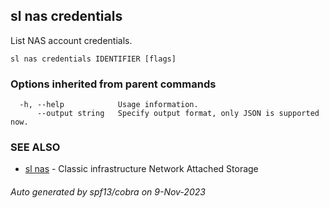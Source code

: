 ## sl nas credentials

List NAS account credentials.

```
sl nas credentials IDENTIFIER [flags]
```

### Options inherited from parent commands

```
  -h, --help            Usage information.
      --output string   Specify output format, only JSON is supported now.
```

### SEE ALSO

* [sl nas](sl_nas.md)	 - Classic infrastructure Network Attached Storage

###### Auto generated by spf13/cobra on 9-Nov-2023
